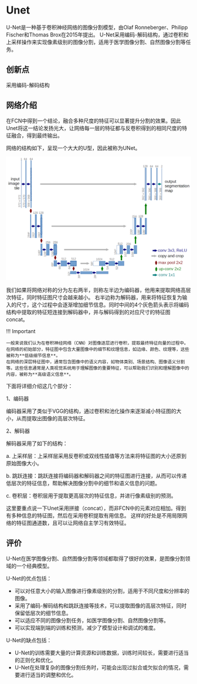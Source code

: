 # Unet

<def>U-Net</def>是一种基于卷积神经网络的图像分割模型，由Olaf Ronneberger、Philipp Fischer和Thomas Brox在2015年提出。
U-Net采用编码-解码结构，通过卷积和上采样操作来实现像素级别的图像分割，适用于医学图像分割、自然图像分割等任务。


## 创新点
采用编码-解码结构

## 网络介绍

在FCN中得到一个结论，融合多种尺度的特征可以显著提升分割的效果。因此Unet将这一结论发扬光大，让网络每一层的特征都与反卷积得到的相同尺度的特征融合，得到最终输出。

网络的结构如下，呈现一个大大的U型，因此被称为UNet。

![](../img/04/03/Unet.png)

我们如果将网络对称的分为左右两半，则称左半边为<def>编码器</def>，他用来提取网络高层次特征，同时特征图尺寸会越来越小。
右半边称为<def>解码器</def>，用来将特征恢复为输入的尺寸，这个过程中会逐渐增加细节信息。同时中间的4个灰色箭头表示将编码结构中提取的特征短连接到解码器中，并与解码得到的对应尺寸的特征图concat。

!!! Important

    一般来说我们认为在卷积神经网络（CNN）对图像逐层进行卷积，提取最终特征向量的过程中。在网络的初始部分，特征图中包含大量图像中的细节和纹理信息，如边缘、颜色、纹理等，这些被称为**低级细节信息**。
    在网络的深层特征图中，通常包含图像中的语义内容，如物体类别、场景结构、图像语义分割等。这些信息通常是人类视觉系统用于理解图像的重要特征，可以帮助我们识别和理解图像中的内容，被称为**高级语义信息**。

下面将详细介绍这几个部分：

1、编码器

编码器采用了类似于VGG的结构，通过卷积和池化操作来逐渐减小特征图的大小，从而提取出图像的高层次特征。

2、解码器

解码器采用了如下的结构：

a. 上采样层：上采样层采用<def>反卷积</def>或双线性插值等方法来将特征图的大小还原到原始图像大小。

b. 跳跃连接：跳跃连接将编码器和解码器之间的特征图进行连接，从而可以传递低层次的特征信息，帮助解决图像分割中的细节和语义信息的问题。

c. 卷积层：卷积层用于提取更高层次的特征信息，并进行像素级别的预测。

这里要重点说一下Unet采用<def>拼接（concat）</def>，而非FCN中的元素对应相加。得到有多种信息的特征图，然后在采用卷积提取有用信息。
这样的好处是不用局限网络的特征图通道数，且可以让网络自主学习有效特征。

## 评价
U-Net在医学图像分割、自然图像分割等领域都取得了很好的效果，是图像分割领域的一个经典模型。

U-Net的优点包括：

- 可以对任意大小的输入图像进行像素级别的分割，适用于不同尺度和分辨率的图像。
- 采用了编码-解码结构和跳跃连接等技术，可以提取图像的高层次特征，同时保留低层次的细节信息。
- 可以适应不同的图像分割任务，如医学图像分割、自然图像分割等。
- 可以实现端到端的训练和预测，减少了模型设计和调试的难度。

U-Net的缺点包括：

- U-Net的训练需要大量的计算资源和训练数据，训练时间较长，需要进行适当的正则化和优化。
- U-Net在处理复杂的图像分割任务时，可能会出现过拟合或欠拟合的情况，需要进行适当的调整和优化。

